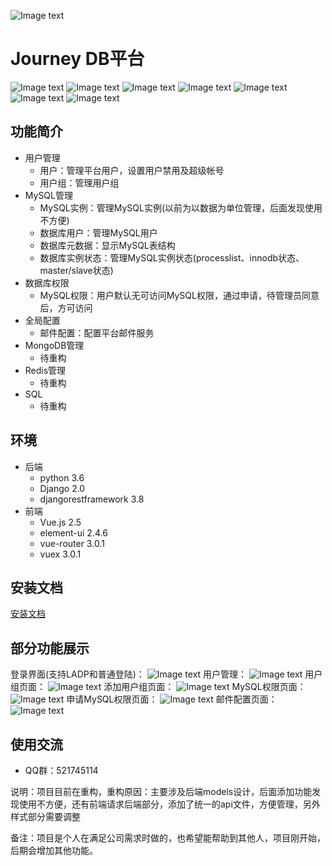 ![Image text](https://github.com/guyage/Journey/blob/master/frontend/src/assets/logo.png)
# Journey DB平台
![Image text](https://github.com/guyage/Journey/blob/master/frontend/github_img/build-release-brightgreen.svg)
![Image text](https://github.com/guyage/Journey/blob/master/frontend/github_img/version-0.1.0-brightgreen.svg)
![Image text](https://github.com/guyage/Journey/blob/master/frontend/github_img/python-3.6.5-brightgreen.svg)
![Image text](https://github.com/guyage/Journey/blob/master/frontend/github_img/Django-2.0.4-brightgreen.svg)
![Image text](https://github.com/guyage/Journey/blob/master/frontend/github_img/djangorestframework-3.8.2-brightgreen.svg)
![Image text](https://github.com/guyage/Journey/blob/master/frontend/github_img/vue.js-2.5.2-brightgreen.svg)
![Image text](https://github.com/guyage/Journey/blob/master/frontend/github_img/element--ui-2.4.6-brightgreen.svg)
## 功能简介
* 用户管理
  * 用户：管理平台用户，设置用户禁用及超级帐号
  * 用户组：管理用户组
* MySQL管理
  * MySQL实例：管理MySQL实例(以前为以数据为单位管理，后面发现使用不方便)
  * 数据库用户：管理MySQL用户
  * 数据库元数据：显示MySQL表结构
  * 数据库实例状态：管理MySQL实例状态(processlist、innodb状态、master/slave状态)
* 数据库权限
  * MySQL权限：用户默认无可访问MySQL权限，通过申请，待管理员同意后，方可访问
* 全局配置
  * 邮件配置：配置平台邮件服务
* MongoDB管理
  * 待重构
* Redis管理
  * 待重构
* SQL
  * 待重构
## 环境
* 后端
  * python 3.6
  * Django 2.0
  * djangorestframework 3.8
* 前端
  * Vue.js 2.5
  * element-ui 2.4.6
  * vue-router 3.0.1
  * vuex 3.0.1
## 安装文档
[安装文档](https://github.com/guyage/Journey/blob/master/install.md)
## 部分功能展示
登录界面(支持LADP和普通登陆)：
![Image text](https://github.com/guyage/Journey/blob/master/frontend/github_img/1.png)
用户管理：
![Image text](https://github.com/guyage/Journey/blob/master/frontend/github_img/2.png)
用户组页面：
![Image text](https://github.com/guyage/Journey/blob/master/frontend/github_img/3.png)
添加用户组页面：
![Image text](https://github.com/guyage/Journey/blob/master/frontend/github_img/4.png)
MySQL权限页面：
![Image text](https://github.com/guyage/Journey/blob/master/frontend/github_img/5.png)
申请MySQL权限页面：
![Image text](https://github.com/guyage/Journey/blob/master/frontend/github_img/6.png)
邮件配置页面：
![Image text](https://github.com/guyage/Journey/blob/master/frontend/github_img/7.png)
## 使用交流
* QQ群：521745114

说明：项目目前在重构，重构原因：主要涉及后端models设计，后面添加功能发现使用不方便，还有前端请求后端部分，添加了统一的api文件，方便管理，另外样式部分需要调整

备注：项目是个人在满足公司需求时做的，也希望能帮助到其他人，项目刚开始，后期会增加其他功能。

